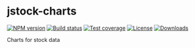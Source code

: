# jstock-charts

[![NPM version][npm-image]][npm-url]
[![Build status][travis-image]][travis-url]
[![Test coverage][coveralls-image]][coveralls-url]
[![License][license-image]][license-url]
[![Downloads][downloads-image]][downloads-url]

Charts for stock data

[npm-image]: https://img.shields.io/npm/v/jstock-charts.svg?style=flat-square
[npm-url]: https://npmjs.org/package/jstock-charts
[github-tag]: http://img.shields.io/github/tag/koajs/csv.svg?style=flat-square
[github-url]: https://github.com/quick-sort/jstock-charts/tags
[travis-image]: https://img.shields.io/travis/quick-sort/jstock-charts.svg?style=flat-square
[travis-url]: https://travis-ci.org/quick-sort/jstock-charts
[coveralls-image]: https://img.shields.io/coveralls/quick-sort/jstock-charts.svg?style=flat-square
[coveralls-url]: https://coveralls.io/r/quick-sort/jstock-charts?branch=master
[license-image]: http://img.shields.io/npm/l/jstock-charts.svg?style=flat-square
[license-url]: LICENSE
[downloads-image]: http://img.shields.io/npm/dm/jstock-charts.svg?style=flat-square
[downloads-url]: https://npmjs.org/package/jstock-charts
